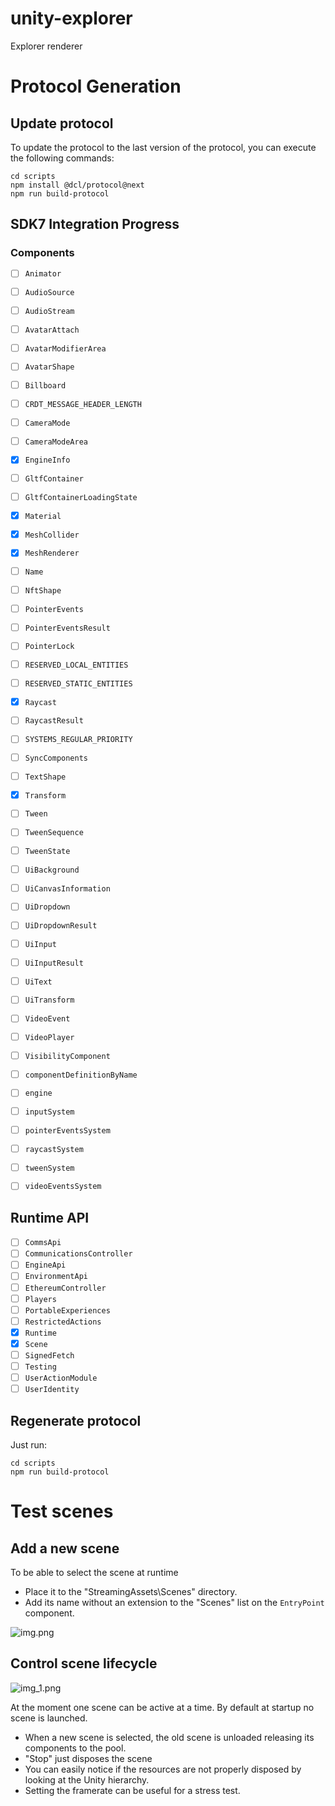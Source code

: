 # unity-explorer

Explorer renderer 

# Protocol Generation
## Update protocol

To update the protocol to the last version of the protocol, you can execute the following commands:
```
cd scripts
npm install @dcl/protocol@next
npm run build-protocol
```

## SDK7 Integration Progress

### Components 
- [ ] `Animator`
- [ ] `AudioSource`
- [ ] `AudioStream`
- [ ] `AvatarAttach`
- [ ] `AvatarModifierArea`
- [ ] `AvatarShape`
- [ ] `Billboard`
- [ ] `CRDT_MESSAGE_HEADER_LENGTH`
- [ ] `CameraMode`
- [ ] `CameraModeArea`
- [x] `EngineInfo`
- [ ] `GltfContainer`
- [ ] `GltfContainerLoadingState`
- [x] `Material`
- [x] `MeshCollider`
- [x] `MeshRenderer`
- [ ] `Name`
- [ ] `NftShape`
- [ ] `PointerEvents`
- [ ] `PointerEventsResult`
- [ ] `PointerLock`
- [ ] `RESERVED_LOCAL_ENTITIES`
- [ ] `RESERVED_STATIC_ENTITIES`
- [x] `Raycast`
- [ ] `RaycastResult`
- [ ] `SYSTEMS_REGULAR_PRIORITY`
- [ ] `SyncComponents`
- [ ] `TextShape`
- [x] `Transform`
- [ ] `Tween`
- [ ] `TweenSequence`
- [ ] `TweenState`
- [ ] `UiBackground`
- [ ] `UiCanvasInformation`
- [ ] `UiDropdown`
- [ ] `UiDropdownResult`
- [ ] `UiInput`
- [ ] `UiInputResult`
- [ ] `UiText`
- [ ] `UiTransform`
- [ ] `VideoEvent`
- [ ] `VideoPlayer`
- [ ] `VisibilityComponent`
- [ ] `componentDefinitionByName`
- [ ] `engine`
- [ ] `inputSystem`
- [ ] `pointerEventsSystem`
- [ ] `raycastSystem`
- [ ] `tweenSystem`
- [ ] `videoEventsSystem`


## Runtime API
- [ ] `CommsApi`
- [ ] `CommunicationsController`
- [ ] `EngineApi`
- [ ] `EnvironmentApi`
- [ ] `EthereumController`
- [ ] `Players`
- [ ] `PortableExperiences`
- [ ] `RestrictedActions`
- [x] `Runtime`
- [x] `Scene`
- [ ] `SignedFetch`
- [ ] `Testing`
- [ ] `UserActionModule`
- [ ] `UserIdentity`

## Regenerate protocol

Just run:
```
cd scripts
npm run build-protocol
```

# Test scenes
## Add a new scene
To be able to select the scene at runtime
- Place it to the "StreamingAssets\Scenes" directory.
- Add its name without an extension to the "Scenes" list on the `EntryPoint` component.

![img.png](ReadmeResources/img.png)

## Control scene lifecycle

![img_1.png](ReadmeResources/img_1.png)

At the moment one scene can be active at a time. By default at startup no scene is launched.

- When a new scene is selected, the old scene is unloaded releasing its components to the pool. 
- "Stop" just disposes the scene
- You can easily notice if the resources are not properly disposed by looking at the Unity hierarchy.
- Setting the framerate can be useful for a stress test.
